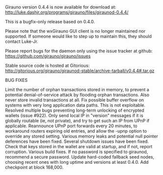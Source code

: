 Girauno version 0.4.4 is now available for download at:
http://luke.dashjr.org/programs/girauno/files/giraunod-0.4.4/

This is a bugfix-only release based on 0.4.0.

Please note that the wxGirauno GUI client is no longer maintained nor supported. If someone would like to step up to maintain this, they should contact Luke-Jr.

Please report bugs for the daemon only using the issue tracker at github:
https://github.com/girauno/girauno/issues

Stable source code is hosted at Gitorious:
http://gitorious.org/girauno/giraunod-stable/archive-tarball/v0.4.4#.tar.gz

BUG FIXES

Limit the number of orphan transactions stored in memory, to prevent a potential denial-of-service attack by flooding orphan transactions. Also never store invalid transactions at all.
Fix possible buffer overflow on systems with very long application data paths. This is not exploitable.
Resolved multiple bugs preventing long-term unlocking of encrypted wallets (issue #922).
Only send local IP in "version" messages if it is globally routable (ie, not private), and try to get such an IP from UPnP if applicable.
Reannounce UPnP port forwards every 20 minutes, to workaround routers expiring old entries, and allow the -upnp option to override any stored setting.
Various memory leaks and potential null pointer deferences have been
fixed.
Several shutdown issues have been fixed.
Check that keys stored in the wallet are valid at startup, and if not,
report corruption.
Various build fixes.
If no password is specified to giraunod, recommend a secure password.
Update hard-coded fallback seed nodes, choosing recent ones with long uptime and versions at least 0.4.0.
Add checkpoint at block 168,000.

